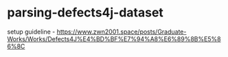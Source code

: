 # parsing-defects4j-dataset

setup guideline - https://www.zwn2001.space/posts/Graduate-Works/Works/Defects4J%E4%BD%BF%E7%94%A8%E6%89%8B%E5%86%8C
